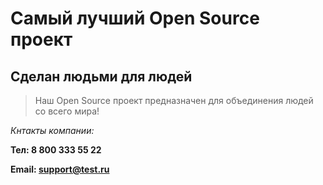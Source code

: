 # Самый лучший Open Source проект

## Сделан людьми для людей

> Наш Open Source проект предназначен для объединения людей со всего мира!

_Кнтакты компании:_

**Тел: 8 800 333 55 22**

**Email: support@test.ru**
